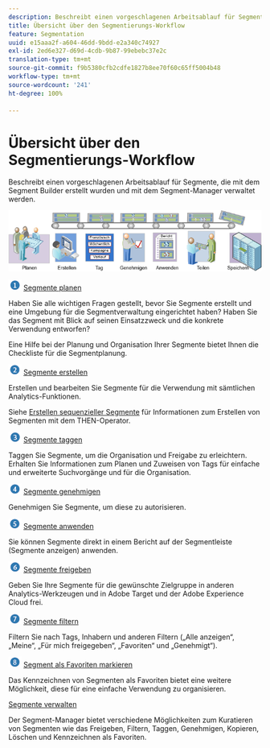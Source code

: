 ```yaml
---
description: Beschreibt einen vorgeschlagenen Arbeitsablauf für Segmente, die mit dem Segment Builder erstellt wurden und mit dem Segment-Manager verwaltet werden.
title: Übersicht über den Segmentierungs-Workflow
feature: Segmentation
uuid: e15aaa2f-a604-46dd-9bdd-e2a340c74927
exl-id: 2ed6e327-d69d-4cdb-9b87-99ebebc37e2c
translation-type: tm+mt
source-git-commit: f9b5380cfb2cdfe1827b8ee70f60c65ff5004b48
workflow-type: tm+mt
source-wordcount: '241'
ht-degree: 100%

---
```


# Übersicht über den Segmentierungs-Workflow

Beschreibt einen vorgeschlagenen Arbeitsablauf für Segmente, die mit dem Segment Builder erstellt wurden und mit dem Segment-Manager verwaltet werden.

<!-- 

seg_workflow.xml

 -->

![](assets/seg_workflow.png)


![](assets/step1_icon.png) [ Segmente planen](/help/components/segmentation/segmentation-workflow/seg-plan.md)

Haben Sie alle wichtigen Fragen gestellt, bevor Sie Segmente erstellt und eine Umgebung für die Segmentverwaltung eingerichtet haben? Haben Sie das Segment mit Blick auf seinen Einsatzzweck und die konkrete Verwendung entworfen?

Eine Hilfe bei der Planung und Organisation Ihrer Segmente bietet Ihnen die  Checkliste für die Segmentplanung.

![](assets/step2_icon.png) [Segmente erstellen](/help/components/segmentation/segmentation-workflow/seg-build.md)

Erstellen und bearbeiten Sie Segmente für die Verwendung mit sämtlichen Analytics-Funktionen.

Siehe [Erstellen sequenzieller Segmente](/help/components/segmentation/segmentation-workflow/seg-sequential-build.md) für Informationen zum Erstellen von Segmenten mit dem THEN-Operator.

![](assets/step3_icon.png) [ Segmente taggen](/help/components/segmentation/segmentation-workflow/seg-tag.md)

Taggen Sie Segmente, um die Organisation und Freigabe zu erleichtern. Erhalten Sie Informationen zum Planen und Zuweisen von Tags für einfache und erweiterte Suchvorgänge und für die Organisation.

![](assets/step4_icon.png) [ Segmente genehmigen](/help/components/segmentation/segmentation-workflow/seg-approve.md)

Genehmigen Sie Segmente, um diese zu autorisieren.

![](assets/step5_icon.png) [ Segmente anwenden](/help/components/segmentation/segmentation-workflow/t-seg-apply.md)

Sie können Segmente direkt in einem Bericht auf der Segmentleiste (Segmente anzeigen) anwenden.

![](assets/step6_icon.png) [ Segmente freigeben](/help/components/segmentation/segmentation-workflow/t-seg-share.md)

Geben Sie Ihre Segmente für die gewünschte Zielgruppe in anderen Analytics-Werkzeugen und in Adobe Target und der Adobe Experience Cloud frei.

![](assets/step7_icon.png) [ Segmente filtern](/help/components/segmentation/segmentation-workflow/t-seg-filter.md)

Filtern Sie nach Tags, Inhabern und anderen Filtern („Alle anzeigen“, „Meine“, „Für mich freigegeben“, „Favoriten“ und „Genehmigt“).

![](assets/step8_icon.png) [ Segment als Favoriten markieren](/help/components/segmentation/segmentation-workflow/t-seg-favorite.md)

Das Kennzeichnen von Segmenten als Favoriten bietet eine weitere Möglichkeit, diese für eine einfache Verwendung zu organisieren.

[Segmente verwalten](/help/components/segmentation/segmentation-workflow/seg-manage.md)

Der Segment-Manager bietet verschiedene Möglichkeiten zum Kuratieren von Segmenten wie das Freigeben, Filtern, Taggen, Genehmigen, Kopieren, Löschen und Kennzeichnen als Favoriten.
